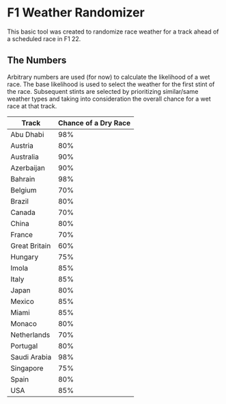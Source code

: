 # F1 Weather Randomizer

This basic tool was created to randomize race weather for a track ahead of a scheduled race in F1 22.

## The Numbers

Arbitrary numbers are used (for now) to calculate the likelihood of a wet race. The base likelihood is used to select the weather for the first stint of the race. Subsequent stints are selected by prioritizing similar/same weather types and taking into consideration the overall chance for a wet race at that track.

| Track | Chance of a Dry Race |
| --- | ----------- |
| Abu Dhabi| 98% |
| Austria | 80% |
| Australia | 90% |
| Azerbaijan | 90% |
| Bahrain | 98% |
| Belgium | 70% |
| Brazil | 80% |
| Canada | 70% |
| China | 80% |
| France | 70% |
| Great Britain | 60% |
| Hungary | 75% |
| Imola | 85% |
| Italy | 85% |
| Japan | 80% |
| Mexico | 85% |
| Miami | 85% |
| Monaco | 80% |
| Netherlands | 70% |
| Portugal | 80% |
| Saudi Arabia| 98% |
| Singapore | 75% |
| Spain | 80% |
| USA | 85% |
